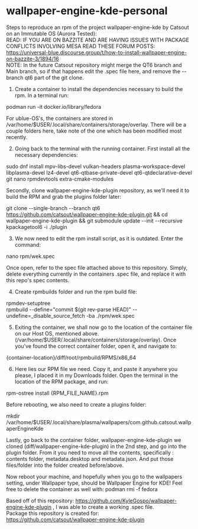 # wallpaper-engine-kde-personal
Steps to reproduce an rpm of the project wallpaper-engine-kde by Catsout on an Immutable OS (Aurora Tested): \
READ: IF YOU ARE ON BAZZITE AND ARE HAVING ISSUES WITH PACKAGE CONFLICTS INVOLVING MESA READ THESE FORUM POSTS: \
https://universal-blue.discourse.group/t/how-to-install-wallpaper-engine-on-bazzite-3/1894/16 \
NOTE: In the future Catsout repository might merge the QT6 branch and Main branch, so if that happens edit the .spec file here, and remove the --branch qt6 part of the git clone. 

1. Create a container to install the dependencies necessary to build the rpm. In a terminal run:
   
podman run -it docker.io/library/fedora

For ublue-OS's, the containers are stored in /var/home/$USER/.local/share/containers/storage/overlay. There will be a couple folders here, take note of the one which has been modified most recently.

2.  Going back to the terminal with the running container. First install all the necessary dependencies:
   
sudo dnf install mpv-libs-devel vulkan-headers plasma-workspace-devel libplasma-devel lz4-devel qt6-qtbase-private-devel qt6-qtdeclarative-devel git nano rpmdevtools extra-cmake-modules

Secondly, clone wallpaper-engine-kde-plugin repository, as we'll need it to build the RPM and grab the plugins folder later:

git clone --single-branch --branch qt6 https://github.com/catsout/wallpaper-engine-kde-plugin.git && cd wallpaper-engine-kde-plugin && git submodule update --init --recursive \
kpackagetool6 -i ./plugin

3. We now need to edit the rpm install script, as it is outdated. Enter the command:
   
nano rpm/wek.spec

Once open, refer to the spec file attached above to this repository. Simply, delete everything currently in the containers .spec file, and replace it with this repo's spec contents.

4. Create rpmbuilds folder and run the rpm build file:

rpmdev-setuptree \
rpmbuild --define="commit $(git rev-parse HEAD)" --undefine=_disable_source_fetch -ba ./rpm/wek.spec 

5. Exiting the container, we shall now go to the location of the container file on our Host OS, mentioned above. (/var/home/$USER/.local/share/containers/storage/overlay). Once you've found the correct container folder, open it, and navigate to:

{container-location}/diff/root/rpmbuild/RPMS/x86_64 

6. Here lies our RPM file we need. Copy it, and paste it anywhere you please, I placed it in my Downloads folder. Open the terminal in the location of the RPM package, and run:

rpm-ostree install {RPM_FILE_NAME}.rpm

Before rebooting, we also need to create a plugins folder:

mkdir /var/home/$USER/.local/share/plasma/wallpapers/com.github.catsout.wallpaperEngineKde

Lastly, go back to the container folder, wallpaper-engine-kde-plugin we cloned (diff/wallpaper-engine-kde-plugin) in the 2nd step, and go into the plugin folder. From it you need to move all the contents, specifically : contents folder, metadata.desktop and metadata.json. And put those files/folder into the folder created before/above.

Now reboot your machine, and hopefully when you go to the wallpapers setting, under Wallpaper type, should be Wallpaper Engine for KDE! Feel free to delete the container as well with: podman rmi -f fedora

Based off of this repository: https://github.com/KyleGospo/wallpaper-engine-kde-plugin , I was able to create a working .spec file. \
Package this repository is created for: https://github.com/catsout/wallpaper-engine-kde-plugin


